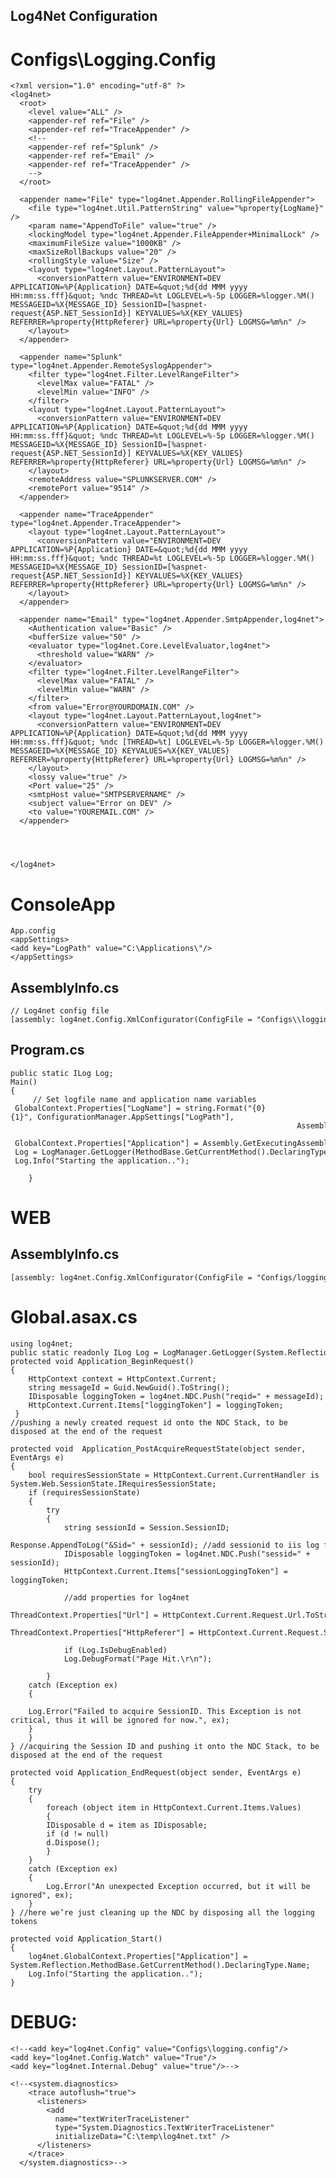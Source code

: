 ## Log4Net Configuration

#	Configs\Logging.Config
	<?xml version="1.0" encoding="utf-8" ?>
	<log4net>
	  <root>
	    <level value="ALL" />
	    <appender-ref ref="File" />
	    <appender-ref ref="TraceAppender" />
	    <!--
	    <appender-ref ref="Splunk" />
	    <appender-ref ref="Email" />
	    <appender-ref ref="TraceAppender" />
	    -->
	  </root>
	
	  <appender name="File" type="log4net.Appender.RollingFileAppender">
	    <file type="log4net.Util.PatternString" value="%property{LogName}" />
	    <param name="AppendToFile" value="true" />
	    <lockingModel type="log4net.Appender.FileAppender+MinimalLock" />
	    <maximumFileSize value="1000KB" />
	    <maxSizeRollBackups value="20" />
	    <rollingStyle value="Size" />
	    <layout type="log4net.Layout.PatternLayout">
	      <conversionPattern value="ENVIRONMENT=DEV APPLICATION=%P{Application} DATE=&quot;%d{dd MMM yyyy HH:mm:ss.fff}&quot; %ndc THREAD=%t LOGLEVEL=%-5p LOGGER=%logger.%M() MESSAGEID=%X{MESSAGE_ID} SessionID=[%aspnet-request{ASP.NET_SessionId}] KEYVALUES=%X{KEY_VALUES} REFERRER=%property{HttpReferer} URL=%property{Url} LOGMSG=%m%n" />
	    </layout>
	  </appender>
	
	  <appender name="Splunk" type="log4net.Appender.RemoteSyslogAppender">
	    <filter type="log4net.Filter.LevelRangeFilter">
	      <levelMax value="FATAL" />
	      <levelMin value="INFO" />
	    </filter>
	    <layout type="log4net.Layout.PatternLayout">
	      <conversionPattern value="ENVIRONMENT=DEV APPLICATION=%P{Application} DATE=&quot;%d{dd MMM yyyy HH:mm:ss.fff}&quot; %ndc THREAD=%t LOGLEVEL=%-5p LOGGER=%logger.%M() MESSAGEID=%X{MESSAGE_ID} SessionID=[%aspnet-request{ASP.NET_SessionId}] KEYVALUES=%X{KEY_VALUES} REFERRER=%property{HttpReferer} URL=%property{Url} LOGMSG=%m%n" />
	    </layout>
	    <remoteAddress value="SPLUNKSERVER.COM" />
	    <remotePort value="9514" />
	  </appender>
	
	  <appender name="TraceAppender" type="log4net.Appender.TraceAppender">
	    <layout type="log4net.Layout.PatternLayout">
	      <conversionPattern value="ENVIRONMENT=DEV APPLICATION=%P{Application} DATE=&quot;%d{dd MMM yyyy HH:mm:ss.fff}&quot; %ndc THREAD=%t LOGLEVEL=%-5p LOGGER=%logger.%M() MESSAGEID=%X{MESSAGE_ID} SessionID=[%aspnet-request{ASP.NET_SessionId}] KEYVALUES=%X{KEY_VALUES} REFERRER=%property{HttpReferer} URL=%property{Url} LOGMSG=%m%n" />
	    </layout>
	  </appender>
	
	  <appender name="Email" type="log4net.Appender.SmtpAppender,log4net">
	    <Authentication value="Basic" />
	    <bufferSize value="50" />
	    <evaluator type="log4net.Core.LevelEvaluator,log4net">
	      <threshold value="WARN" />
	    </evaluator>
	    <filter type="log4net.Filter.LevelRangeFilter">
	      <levelMax value="FATAL" />
	      <levelMin value="WARN" />
	    </filter>
	    <from value="Error@YOURDOMAIN.COM" />
	    <layout type="log4net.Layout.PatternLayout,log4net">
	      <conversionPattern value="ENVIRONMENT=DEV APPLICATION=%P{Application} DATE=&quot;%d{dd MMM yyyy HH:mm:ss.fff}&quot; %ndc [THREAD=%t] LOGLEVEL=%-5p LOGGER=%logger.%M() MESSAGEID=%X{MESSAGE_ID} KEYVALUES=%X{KEY_VALUES} REFERRER=%property{HttpReferer} URL=%property{Url} LOGMSG=%m%n" />
	    </layout>
	    <lossy value="true" />
	    <Port value="25" />
	    <smtpHost value="SMTPSERVERNAME" />
	    <subject value="Error on DEV" />
	    <to value="YOUREMAIL.COM" />
	  </appender>
	
	
	
	
	</log4net>
	 
 
	
 
# ConsoleApp
	App.config
	<appSettings>
	<add key="LogPath" value="C:\Applications\"/>
	</appSettings>
	
	
##	AssemblyInfo.cs
	// Log4net config file
	[assembly: log4net.Config.XmlConfigurator(ConfigFile = "Configs\\logging.config", Watch = true)]
		
##	Program.cs
	public static ILog Log;
	Main()
	{
		 // Set logfile name and application name variables
	 GlobalContext.Properties["LogName"] = string.Format("{0}{1}", ConfigurationManager.AppSettings["LogPath"],
	                                                                Assembly.GetExecutingAssembly().GetName().Name + ".log");
	 
	 GlobalContext.Properties["Application"] = Assembly.GetExecutingAssembly().GetName().Name;
	 Log = LogManager.GetLogger(MethodBase.GetCurrentMethod().DeclaringType); //Instantiate the logger
	 Log.Info("Starting the application..");
			
		}
	
# WEB
## AssemblyInfo.cs
	[assembly: log4net.Config.XmlConfigurator(ConfigFile = "Configs/logging.config", Watch = true)]
	
# Global.asax.cs
	using log4net;
	public static readonly ILog Log = LogManager.GetLogger(System.Reflection.MethodBase.GetCurrentMethod().DeclaringType);
	protected void Application_BeginRequest()
    {
	    HttpContext context = HttpContext.Current;
	    string messageId = Guid.NewGuid().ToString();
	    IDisposable loggingToken = log4net.NDC.Push("reqid=" + messageId);
	    HttpContext.Current.Items["loggingToken"] = loggingToken;
     } 
	//pushing a newly created request id onto the NDC Stack, to be disposed at the end of the request
	 
    protected void  Application_PostAcquireRequestState(object sender, EventArgs e)
    {
        bool requiresSessionState = HttpContext.Current.CurrentHandler is System.Web.SessionState.IRequiresSessionState;
		if (requiresSessionState)
		{
			try
			{
				string sessionId = Session.SessionID;
				Response.AppendToLog("&Sid=" + sessionId); //add sessionid to iis log files
				IDisposable loggingToken = log4net.NDC.Push("sessid=" + sessionId);
				HttpContext.Current.Items["sessionLoggingToken"] = loggingToken;
				
				//add properties for log4net
				ThreadContext.Properties["Url"] = HttpContext.Current.Request.Url.ToString();
				ThreadContext.Properties["HttpReferer"] = HttpContext.Current.Request.ServerVariables["HTTP_REFERER"];
				
				if (Log.IsDebugEnabled)
				Log.DebugFormat("Page Hit.\r\n");
			
			}
		catch (Exception ex)
		{
		
		Log.Error("Failed to acquire SessionID. This Exception is not critical, thus it will be ignored for now.", ex);
		}
        }
    } //acquiring the Session ID and pushing it onto the NDC Stack, to be disposed at the end of the request

	protected void Application_EndRequest(object sender, EventArgs e)
	{
		try
		{
			foreach (object item in HttpContext.Current.Items.Values)
			{
			IDisposable d = item as IDisposable;
			if (d != null)
			d.Dispose();
			}
		}
		catch (Exception ex)
		{
			Log.Error("An unexpected Exception occurred, but it will be ignored", ex);
		}
	} //here we’re just cleaning up the NDC by disposing all the logging tokens
	 
	protected void Application_Start()
	{
		log4net.GlobalContext.Properties["Application"] = System.Reflection.MethodBase.GetCurrentMethod().DeclaringType.Name;
		Log.Info("Starting the application..");
	}

	
	
# DEBUG:
	<!--<add key="log4net.Config" value="Configs\logging.config"/>
	<add key="log4net.Config.Watch" value="True"/>
	<add key="log4net.Internal.Debug" value="true"/>-->
	
	<!--<system.diagnostics>
	    <trace autoflush="true">
	      <listeners>
	        <add
	          name="textWriterTraceListener"
	          type="System.Diagnostics.TextWriterTraceListener"
	          initializeData="C:\temp\log4net.txt" />
	      </listeners>
	    </trace>
	  </system.diagnostics>-->
